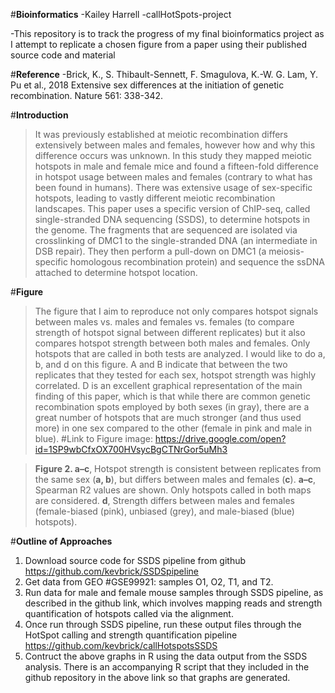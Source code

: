 #**Bioinformatics**
-Kailey Harrell
-callHotSpots-project

-This repository is to track the progress of my final bioinformatics project as I attempt to replicate a chosen figure from a paper using their published source code and material

#**Reference**
-Brick, K., S. Thibault-Sennett, F. Smagulova, K.-W. G. Lam, Y. Pu et al., 2018 Extensive sex differences at the initiation of genetic recombination. Nature 561: 338-342.

#**Introduction**
>It was previously established at meiotic recombination differs extensively between males and females, however how and why this difference occurs was unknown. In this study they mapped meiotic hotspots in male and female mice and found a fifteen-fold difference in hotspot usage between males and females (contrary to what has been found in humans). There was extensive usage of sex-specific hotspots, leading to vastly different meiotic recombination landscapes. This paper uses a specific version of ChIP-seq, called single-stranded DNA sequencing (SSDS), to determine hotspots in the genome. The fragments that are sequenced are isolated via crosslinking of DMC1 to the single-stranded DNA (an intermediate in DSB repair). They then perform a pull-down on DMC1 (a meiosis-specific homologous recombination protein) and sequence the ssDNA attached to determine hotspot location.

#**Figure**
>The figure that I aim to reproduce not only compares hotspot signals between males vs. males and females vs. females (to compare strength of hotspot signal between different replicates) but it also compares hotspot strength between both males and females. Only hotspots that are called in both tests are analyzed. I would like to do a, b, and d on this figure. A and B indicate that between the two replicates that they tested for each sex, hotspot strength was highly correlated. D is an excellent graphical representation of the main finding of this paper, which is that while there are common genetic recombination spots employed by both sexes (in gray), there are a great number of hotspots that are much stronger (and thus used more) in one sex compared to the other (female in pink and male in blue). 
#Link to Figure image:
<https://drive.google.com/open?id=1SP9wbCfxOX700HVsycBgCTNrGor5uMh3>

>**Figure 2. a–c**, Hotspot strength is consistent between replicates from the same sex (**a, b**), but differs between males and females (**c**). **a–c**, Spearman R2 values are shown. Only hotspots called in both maps are considered. **d**, Strength differs between males and females (female-biased (pink), unbiased (grey), and male-biased (blue) hotspots).

#**Outline of Approaches**
1.	Download source code for SSDS pipeline from github <https://github.com/kevbrick/SSDSpipeline>
2.	Get data from GEO #GSE99921: samples O1, O2, T1, and T2. 
3.	Run data for male and female mouse samples through SSDS pipeline, as described in the github link, which involves mapping reads and strength quantification of hotspots called via the alignment. 
4.	Once run through SSDS pipeline, run these output files through the HotSpot calling and strength quantification pipeline <https://github.com/kevbrick/callHotspotsSSDS>
5.	Contruct the above graphs in R using the data output from the SSDS analysis. There is an accompanying R script that they included in the github repository in the above link so that graphs are generated.
